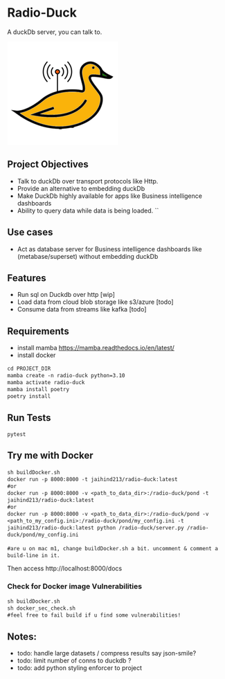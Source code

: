 # Radio-Duck
A duckDb server, you can talk to.

![Project Image](radioduck.png)

## Project Objectives

- Talk to duckDb over transport protocols like Http.
- Provide an alternative to embedding duckDb
- Make DuckDb highly available for apps like Business intelligence dashboards
- Ability to query data while data is being loaded.
``
## Use cases

- Act as database server for Business intelligence dashboards like (metabase/superset) without embedding duckDb

## Features

- Run sql on Duckdb over http [wip]
- Load data from cloud blob storage like s3/azure [todo]
- Consume data from streams like kafka [todo]

## Requirements

- install mamba https://mamba.readthedocs.io/en/latest/
- install docker

```
cd PROJECT_DIR
mamba create -n radio-duck python=3.10
mamba activate radio-duck
mamba install poetry
poetry install
```

## Run Tests
```
pytest
```

## Try me with Docker
```
sh buildDocker.sh
docker run -p 8000:8000 -t jaihind213/radio-duck:latest
#or
docker run -p 8000:8000 -v <path_to_data_dir>:/radio-duck/pond -t jaihind213/radio-duck:latest
#or
docker run -p 8000:8000 -v <path_to_data_dir>:/radio-duck/pond -v <path_to_my_config.ini>:/radio-duck/pond/my_config.ini -t jaihind213/radio-duck:latest python /radio-duck/server.py /radio-duck/pond/my_config.ini

#are u on mac m1, change buildDocker.sh a bit. uncomment & comment a build-line in it.
```
Then access http://localhost:8000/docs

### Check for Docker image Vulnerabilities
```
sh buildDocker.sh
sh docker_sec_check.sh
#feel free to fail build if u find some vulnerabilities! 
```

## Notes:

- todo: handle large datasets / compress results say json-smile?
- todo: limit number of conns to duckdb ?
- todo: add python styling enforcer to project